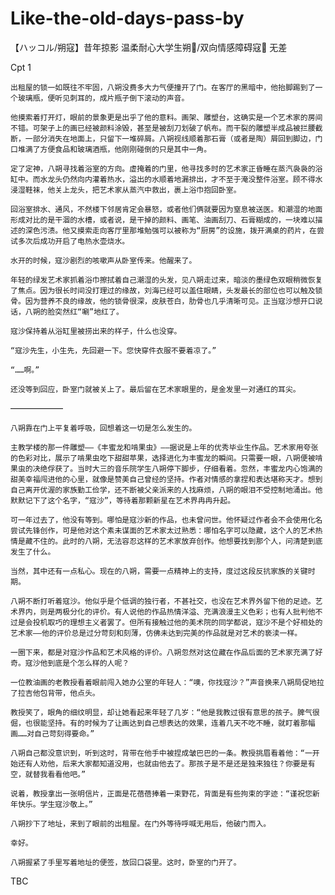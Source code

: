 # Like-the-old-days-pass-by
【ハッコル/朔寇】昔年掠影
温柔耐心大学生朔🍊/双向情感障碍寇🌻 无差

Cpt 1

	出租屋的锁一如既往不牢固，八朔没费多大力气便撞开了门。在客厅的黑暗中，他抬脚踢到了一个玻璃瓶，便听见刺耳的，成片瓶子倒下滚动的声音。

	他摸索着打开灯，眼前的景象更是出乎了他的意料。画架、雕塑台，这确实是一个艺术家的房间不错。可架子上的画已经被颜料涂毁，甚至是被刮刀划破了帆布。而干裂的雕塑半成品被拦腰截断，一部分消失在地面上，只留下一堆碎屑。八朔视线顺着那石膏（或者是陶）屑回到脚边，门口堆满了方便食品和玻璃酒瓶，他刚刚碰倒的只是其中一角。

	定了定神，八朔寻找着浴室的方向。虚掩着的门里，他寻找多时的艺术家正昏睡在蒸汽袅袅的浴缸中。而水龙头仍然向内灌着热水，溢出的水顺着地漏排出，才不至于淹没整件浴室。顾不得水浸湿鞋袜，他关上龙头，把艺术家从蒸汽中救出，裹上浴巾抱回卧室。

	回浴室排水、通风，不然楼下邻居肯定会暴怒，或者他们俩就要因为窒息被送医。和潮湿的地面形成对比的是干涸的水槽，或者说，是干掉的颜料、画笔、油画刮刀、石膏糊成的，一块难以描述的深色污渍。他又摸索走向客厅里那堆勉强可以被称为“厨房”的设施，拨开满桌的药片，在尝试多次后成功开启了电热水壶烧水。

	水开的时候，寇沙剧烈的咳嗽声从卧室传来。他醒来了。

	年轻的绿发艺术家抓着浴巾擦拭着自己潮湿的头发，见八朔走过来，暗淡的墨绿色双眼稍微恢复了焦点。因为很长时间没打理过的缘故，刘海已经可以盖住眼睛，头发最长的部位也可以触及锁骨。因为营养不良的缘故，他的锁骨很深，皮肤苍白，肋骨也几乎清晰可见。正当寇沙想开口说话，八朔的脸突然红“唰”地红了。

	寇沙保持着从浴缸里被捞出来的样子，什么也没穿。

	“寇沙先生，小生先，先回避一下。您快穿件衣服不要着凉了。”

	“……啊。”

	还没等到回应，卧室门就被关上了。最后留在艺术家眼里的，是金发里一对通红的耳尖。

——————

	八朔靠在门上平复着呼吸，回想着这一切是怎么发生的。

	主教学楼的那一件雕塑——《丰蜜龙和啃果虫》——据说是上年的优秀毕业生作品。艺术家用夸张的色彩对比，展示了啃果虫吃下甜甜苹果，选择进化为丰蜜龙的瞬间。只需要一眼，八朔便被啃果虫的决绝俘获了。当时大三的音乐院学生八朔停下脚步，仔细看着。忽然，丰蜜龙内心饱满的甜美幸福闯进他的心里，就像是赞美自己曾经的坚持。作者对情感的拿捏和表达堪称天才。想到自己离开优渥的家族勤工俭学，还不断被父亲派来的人找麻烦，八朔的眼泪不受控制地涌出。他默默记下了这个名字，“寇沙”，等待着那颗新星在艺术界冉冉升起。

	可一年过去了，他没有等到。哪怕是寇沙新的作品，也未曾问世。他怀疑过作者会不会使用化名尝试先锋创作，可是他对这个素未谋面的艺术家太过熟悉：哪怕名字可以隐藏，这个人的艺术热情是藏不住的。此时的八朔，无法容忍这样的艺术家放弃创作。他想要找到那个人，问清楚到底发生了什么。

	当然，其中还有一点私心。现在的八朔，需要一点精神上的支持，度过这段反抗家族的关键时期。

	八朔不断打听着寇沙。他似乎是个低调的独行者，不甚社交，也没在艺术界外留下他的足迹。艺术界内，则是两极分化的评价。有人说他的作品热情洋溢、充满浪漫主义色彩；也有人批判他不过是会投机取巧的理想主义者罢了。但所有接触过他的美术院的同学都说，寇沙不是个好相处的艺术家——他的评价总是过分苛刻和刻薄，仿佛未达到完美的作品就是对艺术的亵渎一样。

	一圈下来，都是对寇沙作品和艺术风格的评价。八朔忽然对这位藏在作品后面的艺术家充满了好奇。寇沙他到底是个怎么样的人呢？

	一位教油画的老教授看着眼前闯入她办公室的年轻人：“噢，你找寇沙？”声音换来八朔局促地拉了拉吉他包背带，他点头。

	教授笑了，眼角的细纹明显，却让她看起来年轻了几岁：“他是我教过很有意思的孩子。脾气很倔，也很能坚持。有的时候为了让画达到自己想表达的效果，连着几天不吃不睡，就盯着那幅画……对自己苛刻得要命。”

	八朔自己都没意识到，听到这时，背带在他手中被捏成皱巴巴的一条。教授挑眉看着他：“一开始还有人劝他，后来大家都知道没用，也就由他去了。那孩子是不是还是独来独往？你要是有空，就替我看看他吧。”

	说着，教授拿出一张明信片，正面是花蓓蓓捧着一束野花，背面是有些拘束的字迹：“谨祝您新年快乐。学生寇沙敬上。”

	八朔抄下了地址，来到了眼前的出租屋。在门外等待呼喊无用后，他破门而入。

	幸好。

	八朔握紧了手里写着地址的便签，放回口袋里。这时，卧室的门开了。

TBC


